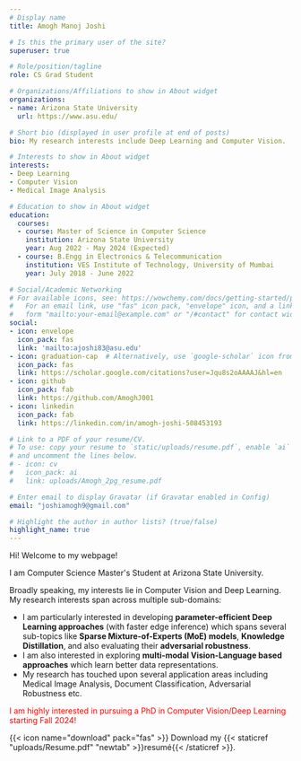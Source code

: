 ```yaml
---
# Display name
title: Amogh Manoj Joshi

# Is this the primary user of the site?
superuser: true

# Role/position/tagline
role: CS Grad Student

# Organizations/Affiliations to show in About widget
organizations:
- name: Arizona State University
  url: https://www.asu.edu/

# Short bio (displayed in user profile at end of posts)
bio: My research interests include Deep Learning and Computer Vision.

# Interests to show in About widget
interests:
- Deep Learning
- Computer Vision
- Medical Image Analysis

# Education to show in About widget
education:
  courses:
  - course: Master of Science in Computer Science
    institution: Arizona State University 
    year: Aug 2022 - May 2024 (Expected)
  - course: B.Engg in Electronics & Telecommunication
    institution: VES Institute of Technology, University of Mumbai
    year: July 2018 - June 2022

# Social/Academic Networking
# For available icons, see: https://wowchemy.com/docs/getting-started/page-builder/#icons
#   For an email link, use "fas" icon pack, "envelope" icon, and a link in the
#   form "mailto:your-email@example.com" or "/#contact" for contact widget.
social:
- icon: envelope
  icon_pack: fas
  link: 'mailto:ajoshi83@asu.edu'
- icon: graduation-cap  # Alternatively, use `google-scholar` icon from `ai` icon pack
  icon_pack: fas
  link: https://scholar.google.com/citations?user=Jqu8s2oAAAAJ&hl=en
- icon: github
  icon_pack: fab
  link: https://github.com/AmoghJ001
- icon: linkedin
  icon_pack: fab
  link: https://linkedin.com/in/amogh-joshi-508453193

# Link to a PDF of your resume/CV.
# To use: copy your resume to `static/uploads/resume.pdf`, enable `ai` icons in `params.toml`, 
# and uncomment the lines below.
# - icon: cv
#   icon_pack: ai
#   link: uploads/Amogh_2pg_resume.pdf

# Enter email to display Gravatar (if Gravatar enabled in Config)
email: "joshiamogh9@gmail.com"

# Highlight the author in author lists? (true/false)
highlight_name: true
---
```


Hi! Welcome to my webpage!

I am Computer Science Master's Student at Arizona State University.<br>

Broadly speaking, my interests lie in Computer Vision and Deep Learning. <br>
My research interests span across multiple sub-domains:
<ul>
  <li>I am particularly interested in developing <strong>parameter-efficient Deep Learning approaches</strong> (with faster edge inference) which spans several sub-topics like <strong>Sparse Mixture-of-Experts (MoE) models</strong>, <strong>Knowledge Distillation</strong>, and also evaluating their <strong>adversarial robustness</strong>.</li>
  <li>I am also interested in exploring <strong>multi-modal Vision-Language based approaches</strong> which learn better data representations.</li>
  <li>My research has touched upon several application areas including Medical Image Analysis, Document Classification, Adversarial Robustness etc.</li>
</ul>

<p style="color:red">I am highly interested in pursuing a PhD in Computer Vision/Deep Learning starting Fall 2024!</p>

{{< icon name="download" pack="fas" >}} Download my {{< staticref "uploads/Resume.pdf" "newtab" >}}resumé{{< /staticref >}}.

